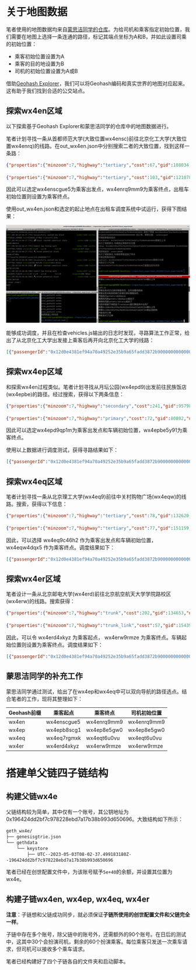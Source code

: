 # 关于地图数据

笔者使用的地图数据均来自[蒙思洁同学的仓库](https://gitee.com/lancerenk/graduation-design/tree/master/RealBjMap)。为给司机和乘客指定初始位置，我们需要在地图上选择一条连通的路径，标记其端点坐标为A和B，并如此设置司乘的初始位置：

- 乘客初始位置设置为A
- 乘客的目的地设置为B
- 司机的初始位置设置为A或B

借助[Geohash Explorer](https://geohash.softeng.co/)，我们可以将Geohash编码和真实世界的地图对应起来。这有助于我们找到合适的公交站点。

## 探索wx4en区域

以下探索基于Geohash Explorer和蒙思洁同学的仓库中的地图数据进行。

笔者计划寻找一条从首都师范大学(大致位置wx4ensc)前往北京化工大学(大致位置wx4enrq)的线路。在out_wx4en.json中分别搜索二者的大致位置，找到这样一条路：

```json
{"properties":{"minzoom":7,"highway":"tertiary","cost":67,"gid":108034,"name":"西三环北路","source":18262,"target":18262,"oneway":"yes"},"geometry":{"coordinates":["wx4enscgue5","wx4enscbk6j"],"type":"LineString"},"type":"Feature"}

{"properties":{"minzoom":7,"highway":"tertiary","cost":103,"gid":121078,"name":"紫竹院路","source":20405,"target":20364,"oneway":"yes"},"geometry":{"coordinates":["wx4enrq9mm9","wx4enrprnep"],"type":"LineString"},"type":"Feature"}
```

因此可以选定wx4enscgue5为乘客出发点，wx4enrq9mm9为乘客终点，出租车初始位置则设置为乘客终点。

使用out_wx4en.json和选定的起止地点在出租车调度系统中试运行，获得下图结果：

![alt wx4en调度结果](assets/wx4en_pos.png)

能够成功调度，并且在检查vehicles.js输出的日志时发现，寻路算法工作正常，给出了从北京化工大学出发接上乘客后再开向北京化工大学的线路：

```json
[{"passengerId":"0x12d0e4381ef94a70a49252e35b9a65fadd3872b9000000000000000000000000","passengerGeohash":"wx4enscgue5","vehicleId":"0x196424dd2bf7c978228ebd7a17b38b993d650696","vehicleStartPosition":"wx4enrq9mm9","emptyAstarTime":209,"emptyRoute":["wx4enrq9mm9","wx4enrprnep","wx4enx0j5q9","wx4enwcu6xm","wx4enwcfff3","wx4enwcbffv","wx4enw9fe6u","wx4enw9c580","wx4enw9be98","wx4enw1v5n2","wx4entcz6tn","wx4entcy4tu","wx4entcbs15","wx4ent3vjn4","wx4ent3ujj3","wx4ent3gm58","wx4ent3chuy","wx4ent3bsbm","wx4ent1zsyh","wx4ent1zhcu","wx4ent1ykgn","wx4ent1yhfq","wx4ent1vkyw","wx4ent1gjnm","wx4enscgue5"],"emptyRouteTime":0,"emptyCountFrag":25,"endGeohash":"wx4enrq9mm9","loadAstarTime":996,"loadRoute":["wx4enscgue5","wx4enscbk6j","wx4ens3yuj5","wx4ens3ykp7","wx4ens3yhjs","wx4ens1vsc0","wx4ens1gkf6","wx4ens1fhb5","wx4ens1buyk","wx4enecysgw","wx4enecvszx","wx4enec6vz1","wx4enec6sxd","wx4enec1z2z","wx4enec097u","wx4enebbn37","wx4ene8rcqj","wx4ene8punn","wx4en7xryu7","wx4en7tzdz2","wx4en7extfu","wx4en7ex94g","wx4en7ert52","wx4en7dxtyf","wx4en79zyfx","wx4en79rftf","wx4en7c2dse","wx4enk0fzw1","wx4enk0zqsv","wx4enk0zye4","wx4enk2bqqq","wx4enk2fvyy","wx4enk8cmmd","wx4enk8gc4d","wx4enm0wq47","wx4enm0wyn2","wx4enm0xtum","wx4enm28mcc","wx4enm8e7y5","wx4enm8teqj","wx4enq23xt4","wx4enq82kvu","wx4enq8r1xz","wx4enr0jd9u","wx4enprvphp","wx4enpxgk1m","wx4enpz8yry","wx4enpztjtz","wx4enpzuf37","wx4enpzuqqh","wx4enpzure1","wx4enrbh0z9","wx4enrb5xp6","wx4enrbdskq","wx4enrs21cr","wx4enrkrwjp","wx4enrmjrs7","wx4enrmky3w","wx4enrmsk8r","wx4enrq6hw6","wx4enrq6n1w","wx4enrq9mm9"],"loadRouteTime":0,"loadCountFrag":62}]
```

## 探索wx4ep区域

和探索wx4en过程类似。笔者计划寻找从月坛公园(wx4epd9)出发前往民族饭店(wx4epbe)的路径。经过搜索，获得以下两条信息：

```json
{"properties":{"minzoom":7,"highway":"secondary","cost":241,"gid":95798,"name":"月坛北街","source":19670,"target":16454,"oneway":"yes"},"geometry":{"coordinates":["wx4epdew0gp","wx4epd9qp1m"],"type":"LineString"},"type":"Feature"}

{"properties":{"minzoom":7,"highway":"primary","cost":72,"gid":80802,"name":"复兴门内大街","source":14654,"target":14661,"oneway":"yes"},"geometry":{"coordinates":["wx4epbdefbu","wx4epbe5y91"],"type":"LineString"},"type":"Feature"}
```

因此可以选定wx4epd9qp1m为乘客出发点和车辆初始位置，wx4epbe5y91为乘客终点。

使用以上数据进行调度测试，获得寻路结果如下：

```json
[{"passengerId":"0x12d0e4381ef94a70a49252e35b9a65fadd3872b9000000000000000000000000","passengerGeohash":"wx4epd9qp1m","vehicleId":"0x196424dd2bf7c978228ebd7a17b38b993d650696","vehicleStartPosition":"wx4epd9qp1m","emptyAstarTime":0,"emptyRoute":[],"emptyRouteTime":0,"emptyCountFrag":0,"endGeohash":"wx4epbe5y91","loadAstarTime":681,"loadRoute":["wx4epd9qp1m","wx4ep6xty5k","wx4ep6wtcdx","wx4ep6smy5s","wx4ep6emejn","wx4ep6ejxtf","wx4ep6ehzyu","wx4ep65m5uv","wx4ep65kkpb","wx4ep3gkwnk","wx4ep3gkqjw","wx4ep3g7wkd","wx4ep3ge9k8","wx4ep3u7ebr","wx4ep3y7r4d","wx4ep9c5ng1","wx4ep9fdvw8","wx4ep9gdvvw","wx4ep9gfctu","wx4ep9gfcek","wx4ep9eufmf","wx4ep978xmc","wx4ep95xzh8","wx4ep8gesc5","wx4ep8ett3d","wx4ep8esvk5","wx4ep8esjmv","wx4ep8eevmq","wx4ep8egbj3","wx4ep8egftm","wx4ep8eguv6","wx4ep8s5cjq","wx4ep8s7gv1","wx4ep8t7vs6","wx4ep8tgc5y","wx4ep8wgyg3","wx4epb85u54","wx4epb8ecep","wx4epb8ev6c","wx4epbdefbu","wx4epbe5y91"],"loadRouteTime":0,"loadCountFrag":41}]
```

## 探索wx4eq区域

笔者计划寻找一条从北京理工大学(wx4eq9)前往中关村购物广场(wx4eqw)的线路。搜索，获得以下信息：

```json
{"properties":{"minzoom":7,"highway":"tertiary","cost":78,"gid":132620,"name":"西三环北路","source":21024,"target":21024,"oneway":"yes"},"geometry":{"coordinates":["wx4eq9c46h2","wx4eq99nmeb"],"type":"LineString"},"type":"Feature"}

{"properties":{"minzoom":7,"highway":"tertiary","cost":77,"gid":151159,"name":"海淀中街","source":21906,"target":21939,"oneway":"yes"},"geometry":{"coordinates":["wx4eqtfwqmk","wx4eqw4dqx5"],"type":"LineString"},"type":"Feature"}
```

因此，可以选择 wx4eq9c46h2 作为乘客出发点和车辆初始位置， wx4eqw4dqx5 作为乘客终点。调度结果如下：

```json
[{"passengerId":"0x12d0e4381ef94a70a49252e35b9a65fadd3872b9000000000000000000000000","passengerGeohash":"wx4eqw4dqx5","vehicleId":"0x196424dd2bf7c978228ebd7a17b38b993d650696","vehicleStartPosition":"wx4eqw4dqx5","emptyAstarTime":0,"emptyRoute":[],"emptyRouteTime":0,"emptyCountFrag":0,"endGeohash":"wx4eq9c46h2","loadAstarTime":707,"loadRoute":["wx4eqw4dqx5","wx4eqw6dxjb","wx4eqw6enfs","wx4eqw6eh8v","wx4eqw6dssj","wx4eqtfwk7k","wx4eqtfwhkh","wx4eqtftu6k","wx4eqtfskt2","wx4eqtdwmgg","wx4eqtdtyhc","wx4eqtd8rsv","wx4eqt6xzz3","wx4eqt6xxfu","wx4eqt6vb3v","wx4eqt6u0vu","wx4eqt4vdf6","wx4eqt4v4vx","wx4eqt1uumx","wx4eqt1kc34","wx4eqt1kb2y","wx4eqt1hvb5","wx4eqt1hdr0","wx4eqt0h89q","wx4eqmpujvc","wx4eqmpk5fs","wx4eqmphpbj","wx4eqmp5uwn","wx4eqmp5kvg","wx4eqmp4uzp","wx4eqmp4t17","wx4eqkx7k9t","wx4eqkre02f","wx4eqkpx19s","wx4eqkpw9bd","wx4eqkpsd7n","wx4eqkpeb6u","wx4eqkp7nt6","wx4eqkpd8b4","wx4eqkp9k5y","wx4eq7zwr1f","wx4eq7xfjpr","wx4eq7rzqer","wx4eq7rcy9e","wx4eqe0j99n","wx4eqdb3e0w","wx4eqd8myj4","wx4eqd8mq86","wx4eqd8kqgh","wx4eqd87yyn","wx4eqd87yfq","wx4eqd0xqjg","wx4eqd0u9j2","wx4eq9c46h2"],"loadRouteTime":0,"loadCountFrag":54}]
```

## 探索wx4er区域

笔者设计一条从北京邮电大学(wx4erd)前往北京航空航天大学学院路校区(wx4erw)的线路。搜索获得：

```json
{"properties":{"minzoom":7,"highway":"trunk","cost":202,"gid":134653,"name":"西直门北大街","source":21051,"target":21155,"oneway":"yes"},"geometry":{"coordinates":["wx4er9fsyeq","wx4erd4xkyz"],"type":"LineString"},"type":"Feature"}

{"properties":{"minzoom":7,"highway":"trunk_link","cost":57,"gid":154398,"name":null,"source":22097,"target":22097,"oneway":"yes"},"geometry":{"coordinates":["wx4erwc6rz6","wx4erw9rmze"],"type":"LineString"},"type":"Feature"}
```

因此，可以令 wx4erd4xkyz 为乘客起点， wx4erw9rmze 为乘客终点。车辆起始位置则设置为乘客终点。调度结果如下：

```json
[{"passengerId":"0x12d0e4381ef94a70a49252e35b9a65fadd3872b9000000000000000000000000","passengerGeohash":"wx4erd4xkyz","vehicleId":"0x196424dd2bf7c978228ebd7a17b38b993d650696","vehicleStartPosition":"wx4erw9rmze","emptyAstarTime":629,"emptyRoute":["wx4erw9rmze","wx4erw9kykg","wx4erw92rrx","wx4erw1weqn","wx4erw1sgyx","wx4ertcwmqg","wx4ertcstvq","wx4ertc8tq5","wx4ert3y94x","wx4ert3dvwu","wx4ert3919s","wx4ert382xu","wx4ert1rzt9","wx4ert1rqt0","wx4ert1qs8z","wx4ersc4eu1","wx4ers9kbky","wx4ers938g2","wx4ers37cr9","wx4ers17g9p","wx4ers17g8z","wx4ers16k2x","wx4erec92dz","wx4ere9w0up","wx4ere9w102","wx4ere9tc1b","wx4ere9t1j4","wx4ere9s90k","wx4ere9echm","wx4ere9e91n","wx4ere3wc86","wx4ere1qtrv","wx4ere1qm5h","wx4erd9d0uv","wx4erd3wcx2","wx4erd1xqcg","wx4er9fmtne","wx4er9fmn3u","wx4er9fkytn","wx4er9fkrg3","wx4er9fs5tu","wx4er9fsnbe","wx4er9fswcb","wx4er9fsyeq","wx4erd4xkyz"],"emptyRouteTime":0,"emptyCountFrag":45,"endGeohash":"wx4erw9rmze","loadAstarTime":586,"loadRoute":["wx4erd4xkyz","wx4erd6x7g6","wx4erdd9e66","wx4erdfwb1w","wx4ere4qnfd","wx4ere63y1e","wx4ere6mjke","wx4ered3s6s","wx4ered7s19","wx4ered7gur","wx4eredkebs","wx4eredm5vb","wx4eredmgdu","wx4eredq5s5","wx4eredq784","wx4eref27nw","wx4eref7dvn","wx4erefk6fd","wx4ers42ccg","wx4ers6285m","wx4ersd0qqz","wx4ersf4kr6","wx4ersfnvfw","wx4ert45tp7","wx4ert4jusp","wx4ert4nheh","wx4ert4pkjj","wx4ert4pun0","wx4ert60ebf","wx4ert615es","wx4ert64grx","wx4ertdhc93","wx4ertcbtxk","wx4ertccm50","wx4ertczhj9","wx4erw1yf22","wx4erw3bcb9","wx4erw98wgp","wx4erw9xvq8","wx4erwcekpu","wx4erx19esb","wx4erx1ehjn","wx4erx1sh14","wx4erx1t5bw","wx4erx1kyz6","wx4erx17zpc","wx4erx17p79","wx4erx13wev","wx4erwc7rxm","wx4erwc6rz6","wx4erw9rmze"],"loadRouteTime":0,"loadCountFrag":51}]
```

## 蒙思洁同学的补充工作

蒙思洁同学通过测试，给出了在wx4ep和wx4eq中可以双向导航的路径选点。结合笔者的工作，现将其整理如下：

| Geohash前缀 | 乘客起点    | 乘客终点    | 司机初始位置 |
| ----------- | ----------- | ----------- | ------------ |
| wx4en       | wx4enscgue5 | wx4enrq9mm9 | wx4enrq9mm9  |
| wx4ep       | wx4epb8scg1 | wx4ep8e5gw0 | wx4ep8e5gw0  |
| wx4eq       | wx4eq7rgmxk | wx4eqt6u0vu | wx4eqt6u0vu  |
| wx4er       | wx4erd4xkyz | wx4erw9rmze | wx4erw9rmze  |

# 搭建单父链四子链结构

## 构建父链wx4e

父链结构较为简单，其中仅有一个账号，其公钥地址为0x196424dd2bf7c978228ebd7a17b38b993d650696。大致结构如下所示：

```
geth_wx4e/
├── genesisgtrie.json
└── gethdata
    └── keystore
        ├── UTC--2023-05-03T08-02-37.499183180Z--196424dd2bf7c978228ebd7a17b38b993d650696
```

笔者已经在创世配置文件中，为该账号赋予`5e+40`的余额，并设置其位置为wx4e。

## 构建子链wx4en, wx4ep, wx4eq, wx4er

**注意**：子链想和父链成功同步，就必须保证**子链所使用的创世配置文件和父链完全一样**。

子链中存在多个账号，除父链中的账号外，还需额外的90个账号。在日后的测试中，这其中30个会扮演司机，剩余的60个扮演乘客。每位乘客只发送一次乘车请求，但司机可以接收多个乘车请求。

笔者已经构建好了四个子链各自的文件夹和启动脚本。
